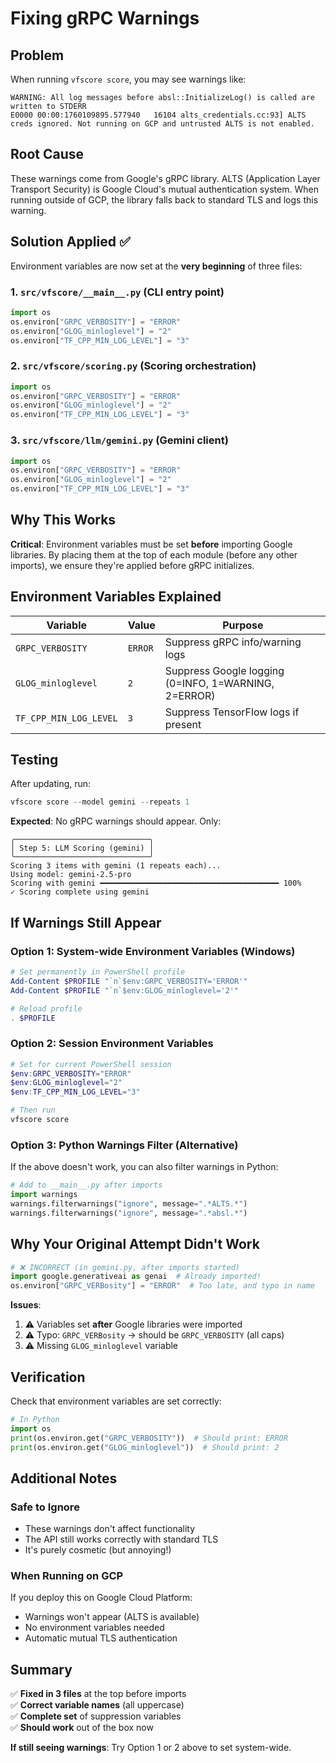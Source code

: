 # Fixing gRPC Warnings

## Problem
When running `vfscore score`, you may see warnings like:
```
WARNING: All log messages before absl::InitializeLog() is called are written to STDERR
E0000 00:00:1760109895.577940   16104 alts_credentials.cc:93] ALTS creds ignored. Not running on GCP and untrusted ALTS is not enabled.
```

## Root Cause
These warnings come from Google's gRPC library. ALTS (Application Layer Transport Security) is Google Cloud's mutual authentication system. When running outside of GCP, the library falls back to standard TLS and logs this warning.

## Solution Applied ✅

Environment variables are now set at the **very beginning** of three files:

### 1. `src/vfscore/__main__.py` (CLI entry point)
```python
import os
os.environ["GRPC_VERBOSITY"] = "ERROR"
os.environ["GLOG_minloglevel"] = "2"
os.environ["TF_CPP_MIN_LOG_LEVEL"] = "3"
```

### 2. `src/vfscore/scoring.py` (Scoring orchestration)
```python
import os
os.environ["GRPC_VERBOSITY"] = "ERROR"
os.environ["GLOG_minloglevel"] = "2"
os.environ["TF_CPP_MIN_LOG_LEVEL"] = "3"
```

### 3. `src/vfscore/llm/gemini.py` (Gemini client)
```python
import os
os.environ["GRPC_VERBOSITY"] = "ERROR"
os.environ["GLOG_minloglevel"] = "2"
os.environ["TF_CPP_MIN_LOG_LEVEL"] = "3"
```

## Why This Works

**Critical**: Environment variables must be set **before** importing Google libraries. By placing them at the top of each module (before any other imports), we ensure they're applied before gRPC initializes.

## Environment Variables Explained

| Variable | Value | Purpose |
|----------|-------|---------|
| `GRPC_VERBOSITY` | `ERROR` | Suppress gRPC info/warning logs |
| `GLOG_minloglevel` | `2` | Suppress Google logging (0=INFO, 1=WARNING, 2=ERROR) |
| `TF_CPP_MIN_LOG_LEVEL` | `3` | Suppress TensorFlow logs if present |

## Testing

After updating, run:
```powershell
vfscore score --model gemini --repeats 1
```

**Expected**: No gRPC warnings should appear. Only:
```
╭──────────────────────────────╮
│ Step 5: LLM Scoring (gemini) │
╰──────────────────────────────╯
Scoring 3 items with gemini (1 repeats each)...
Using model: gemini-2.5-pro
Scoring with gemini ━━━━━━━━━━━━━━━━━━━━━━━━━━━━━━━━━━━━━━━━ 100%
✓ Scoring complete using gemini
```

## If Warnings Still Appear

### Option 1: System-wide Environment Variables (Windows)
```powershell
# Set permanently in PowerShell profile
Add-Content $PROFILE "`n`$env:GRPC_VERBOSITY='ERROR'"
Add-Content $PROFILE "`n`$env:GLOG_minloglevel='2'"

# Reload profile
. $PROFILE
```

### Option 2: Session Environment Variables
```powershell
# Set for current PowerShell session
$env:GRPC_VERBOSITY="ERROR"
$env:GLOG_minloglevel="2"
$env:TF_CPP_MIN_LOG_LEVEL="3"

# Then run
vfscore score
```

### Option 3: Python Warnings Filter (Alternative)
If the above doesn't work, you can also filter warnings in Python:

```python
# Add to __main__.py after imports
import warnings
warnings.filterwarnings("ignore", message=".*ALTS.*")
warnings.filterwarnings("ignore", message=".*absl.*")
```

## Why Your Original Attempt Didn't Work

```python
# ❌ INCORRECT (in gemini.py, after imports started)
import google.generativeai as genai  # Already imported!
os.environ["GRPC_VERBosity"] = "ERROR"  # Too late, and typo in name
```

**Issues**:
1. ⚠️ Variables set **after** Google libraries were imported
2. ⚠️ Typo: `GRPC_VERBosity` → should be `GRPC_VERBOSITY` (all caps)
3. ⚠️ Missing `GLOG_minloglevel` variable

## Verification

Check that environment variables are set correctly:

```python
# In Python
import os
print(os.environ.get("GRPC_VERBOSITY"))  # Should print: ERROR
print(os.environ.get("GLOG_minloglevel"))  # Should print: 2
```

## Additional Notes

### Safe to Ignore
- These warnings don't affect functionality
- The API still works correctly with standard TLS
- It's purely cosmetic (but annoying!)

### When Running on GCP
If you deploy this on Google Cloud Platform:
- Warnings won't appear (ALTS is available)
- No environment variables needed
- Automatic mutual TLS authentication

## Summary

✅ **Fixed in 3 files** at the top before imports  
✅ **Correct variable names** (all uppercase)  
✅ **Complete set** of suppression variables  
✅ **Should work** out of the box now  

**If still seeing warnings**: Try Option 1 or 2 above to set system-wide.
